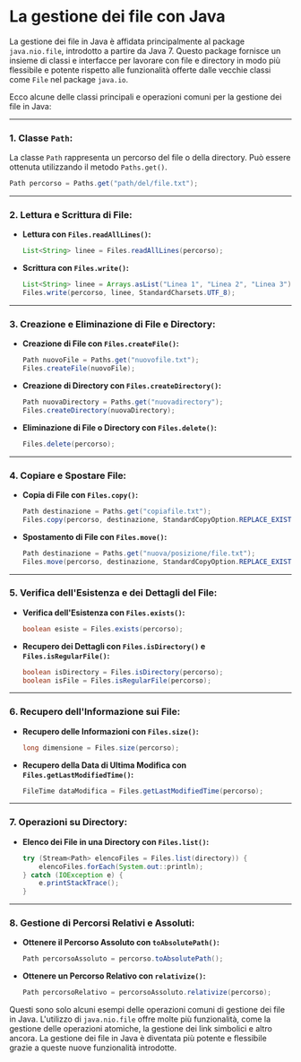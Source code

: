 # La gestione dei file con Java

La gestione dei file in Java è affidata principalmente al package `java.nio.file`, introdotto a partire da Java 7. Questo package fornisce un insieme di classi e interfacce per lavorare con file e directory in modo più flessibile e potente rispetto alle funzionalità offerte dalle vecchie classi come `File` nel package `java.io`.

Ecco alcune delle classi principali e operazioni comuni per la gestione dei file in Java:

---

### 1. **Classe `Path`:**
   La classe `Path` rappresenta un percorso del file o della directory. Può essere ottenuta utilizzando il metodo `Paths.get()`.

   ```java
   Path percorso = Paths.get("path/del/file.txt");
   ```

---

### 2. **Lettura e Scrittura di File:**
   - **Lettura con `Files.readAllLines()`:**
     ```java
     List<String> linee = Files.readAllLines(percorso);
     ```

   - **Scrittura con `Files.write()`:**
     ```java
     List<String> linee = Arrays.asList("Linea 1", "Linea 2", "Linea 3");
     Files.write(percorso, linee, StandardCharsets.UTF_8);
     ```

---

### 3. **Creazione e Eliminazione di File e Directory:**
   - **Creazione di File con `Files.createFile()`:**
     ```java
     Path nuovoFile = Paths.get("nuovofile.txt");
     Files.createFile(nuovoFile);
     ```

   - **Creazione di Directory con `Files.createDirectory()`:**
     ```java
     Path nuovaDirectory = Paths.get("nuovadirectory");
     Files.createDirectory(nuovaDirectory);
     ```

   - **Eliminazione di File o Directory con `Files.delete()`:**
     ```java
     Files.delete(percorso);
     ```

---

### 4. **Copiare e Spostare File:**
   - **Copia di File con `Files.copy()`:**
     ```java
     Path destinazione = Paths.get("copiafile.txt");
     Files.copy(percorso, destinazione, StandardCopyOption.REPLACE_EXISTING);
     ```

   - **Spostamento di File con `Files.move()`:**
     ```java
     Path destinazione = Paths.get("nuova/posizione/file.txt");
     Files.move(percorso, destinazione, StandardCopyOption.REPLACE_EXISTING);
     ```

---

### 5. **Verifica dell'Esistenza e dei Dettagli del File:**
   - **Verifica dell'Esistenza con `Files.exists()`:**
     ```java
     boolean esiste = Files.exists(percorso);
     ```

   - **Recupero dei Dettagli con `Files.isDirectory()` e `Files.isRegularFile()`:**
     ```java
     boolean isDirectory = Files.isDirectory(percorso);
     boolean isFile = Files.isRegularFile(percorso);
     ```

---

### 6. **Recupero dell'Informazione sui File:**
   - **Recupero delle Informazioni con `Files.size()`:**
     ```java
     long dimensione = Files.size(percorso);
     ```

   - **Recupero della Data di Ultima Modifica con `Files.getLastModifiedTime()`:**
     ```java
     FileTime dataModifica = Files.getLastModifiedTime(percorso);
     ```

---

### 7. **Operazioni su Directory:**
   - **Elenco dei File in una Directory con `Files.list()`:**
     ```java
     try (Stream<Path> elencoFiles = Files.list(directory)) {
         elencoFiles.forEach(System.out::println);
     } catch (IOException e) {
         e.printStackTrace();
     }
     ```

---

### 8. **Gestione di Percorsi Relativi e Assoluti:**
   - **Ottenere il Percorso Assoluto con `toAbsolutePath()`:**
     ```java
     Path percorsoAssoluto = percorso.toAbsolutePath();
     ```

   - **Ottenere un Percorso Relativo con `relativize()`:**
     ```java
     Path percorsoRelativo = percorsoAssoluto.relativize(percorso);
     ```

Questi sono solo alcuni esempi delle operazioni comuni di gestione dei file in Java. L'utilizzo di `java.nio.file` offre molte più funzionalità, come la gestione delle operazioni atomiche, la gestione dei link simbolici e altro ancora. La gestione dei file in Java è diventata più potente e flessibile grazie a queste nuove funzionalità introdotte.